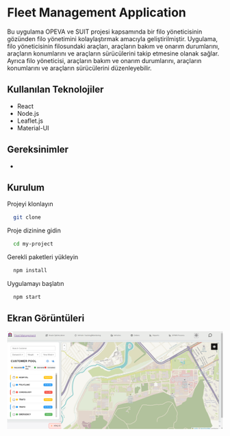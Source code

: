# Fleet Management Application

Bu uygulama OPEVA ve SUIT projesi kapsamında bir filo yöneticisinin gözünden filo yönetimini kolaylaştırmak amacıyla geliştirilmiştir. Uygulama, filo yöneticisinin filosundaki araçları, araçların bakım ve onarım durumlarını, araçların konumlarını ve araçların sürücülerini takip etmesine olanak sağlar. Ayrıca filo yöneticisi, araçların bakım ve onarım durumlarını, araçların konumlarını ve araçların sürücülerini düzenleyebilir.


## Kullanılan Teknolojiler
- React
- Node.js
- Leaflet.js
- Material-UI

## Gereksinimler

- 

  
## Kurulum
Projeyi klonlayın
```bash
  git clone
```
Proje dizinine gidin
```bash
  cd my-project
```
Gerekli paketleri yükleyin
```bash
  npm install
```
Uygulamayı başlatın
```bash
  npm start
```
## Ekran Görüntüleri

![alt text](temp_images/image.png)


